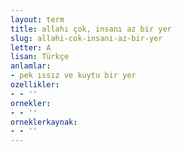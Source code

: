 ```yaml
---
layout: term
title: allahı çok, insanı az bir yer
slug: allahi-cok-insani-az-bir-yer
letter: A
lisan: Türkçe
anlamlar:
- pek ıssız ve kuytu bir yer
ozellikler:
- - ''
ornekler:
- - ''
orneklerkaynak:
- - ''
---
```

